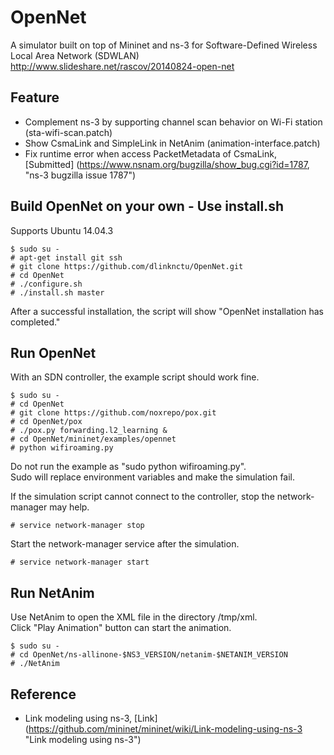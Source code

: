 OpenNet
=======
A simulator built on top of Mininet and ns-3 for Software-Defined Wireless Local Area Network (SDWLAN)  
http://www.slideshare.net/rascov/20140824-open-net

Feature
-------
* Complement ns-3 by supporting channel scan behavior on Wi-Fi station (sta-wifi-scan.patch)
* Show CsmaLink and SimpleLink in NetAnim (animation-interface.patch)
* Fix runtime error when access PacketMetadata of CsmaLink, [Submitted] (https://www.nsnam.org/bugzilla/show_bug.cgi?id=1787, "ns-3 bugzilla issue 1787")

Build OpenNet on your own - Use install.sh
------------------------------------------
Supports Ubuntu 14.04.3  

    $ sudo su -
    # apt-get install git ssh
    # git clone https://github.com/dlinknctu/OpenNet.git
    # cd OpenNet
    # ./configure.sh
    # ./install.sh master

After a successful installation, the script will show "OpenNet installation has completed."  

Run OpenNet
-----------
With an SDN controller, the example script should work fine.  

    $ sudo su -
    # cd OpenNet
    # git clone https://github.com/noxrepo/pox.git
    # cd OpenNet/pox
    # ./pox.py forwarding.l2_learning &
    # cd OpenNet/mininet/examples/opennet
    # python wifiroaming.py

Do not run the example as "sudo python wifiroaming.py".  
Sudo will replace environment variables and make the simulation fail.  

If the simulation script cannot connect to the controller, stop the network-manager may help.  

    # service network-manager stop

Start the network-manager service after the simulation.  

    # service network-manager start

Run NetAnim
-----------
Use NetAnim to open the XML file in the directory /tmp/xml.  
Click "Play Animation" button can start the animation.  

    $ sudo su -
    # cd OpenNet/ns-allinone-$NS3_VERSION/netanim-$NETANIM_VERSION
    # ./NetAnim

Reference
---------
* Link modeling using ns-3, [Link] (https://github.com/mininet/mininet/wiki/Link-modeling-using-ns-3 "Link modeling using ns-3")


